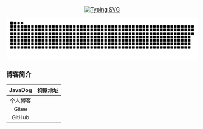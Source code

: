 <div align="center">
  <a href="https://blog.sunguoqi.com/">
    <img src="https://readme-typing-svg.demolab.com?font=Fira+Code&pause=1000&color=024EF7&width=435&lines=天生我材必有用&center=true&size=27" alt="Typing SVG" />
  </a>
</div>

![snake](https://raw.githubusercontent.com/TankingCao/TankingCao/output/github-contribution-grid-snake.svg)

### 博客简介

| JavaDog| 狗屋地址 |
| :----:| :----: | 
| 个人博客 | [](https://tankingcao.github.io) | 
| Gitee| [](https://gitee.com/clibin) | 
| GitHub|[](https://github.com/TankingCao)| 
